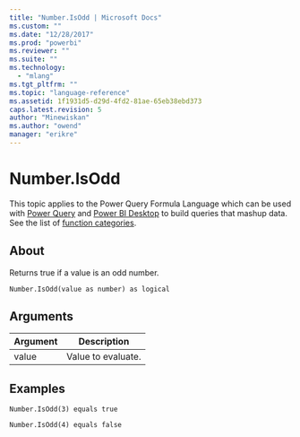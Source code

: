 ```yaml
---
title: "Number.IsOdd | Microsoft Docs"
ms.custom: ""
ms.date: "12/28/2017"
ms.prod: "powerbi"
ms.reviewer: ""
ms.suite: ""
ms.technology: 
  - "mlang"
ms.tgt_pltfrm: ""
ms.topic: "language-reference"
ms.assetid: 1f1931d5-d29d-4fd2-81ae-65eb38ebd373
caps.latest.revision: 5
author: "Minewiskan"
ms.author: "owend"
manager: "erikre"
---
```

# Number.IsOdd
This topic applies to the Power Query Formula Language which can be used with [Power Query](https://support.office.com/article/Introduction-to-Microsoft-Power-Query-for-Excel-6E92E2F4-2079-4E1F-BAD5-89F6269CD605) and [Power BI Desktop](http://go.microsoft.com/fwlink/p/?LinkId=618607) to build queries that mashup data. See the list of [function categories](https://msdn.microsoft.com/en-us/library/mt211003.aspx).  
  
## About  
Returns true if a value is an odd number.  
  
```  
Number.IsOdd(value as number) as logical  
```  
  
## Arguments  
  
|Argument|Description|  
|------------|---------------|  
|value|Value to evaluate.|  
  
## Examples  
  
```  
Number.IsOdd(3) equals true  
```  
  
```  
Number.IsOdd(4) equals false  
```  
